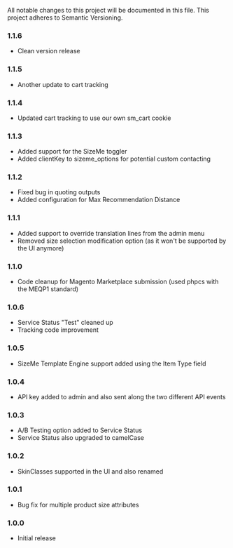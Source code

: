All notable changes to this project will be documented in this file. This project adheres to Semantic Versioning.

### 1.1.6
* Clean version release

### 1.1.5
* Another update to cart tracking

### 1.1.4
* Updated cart tracking to use our own sm_cart cookie

### 1.1.3
* Added support for the SizeMe toggler
* Added clientKey to sizeme_options for potential custom contacting

### 1.1.2
* Fixed bug in quoting outputs
* Added configuration for Max Recommendation Distance

### 1.1.1
* Added support to override translation lines from the admin menu
* Removed size selection modification option (as it won't be supported by the UI anymore)

### 1.1.0
* Code cleanup for Magento Marketplace submission (used phpcs with the MEQP1 standard)

### 1.0.6
* Service Status "Test" cleaned up
* Tracking code improvement

### 1.0.5
* SizeMe Template Engine support added using the Item Type field

### 1.0.4
* API key added to admin and also sent along the two different API events

### 1.0.3
* A/B Testing option added to Service Status
* Service Status also upgraded to camelCase

### 1.0.2
* SkinClasses supported in the UI and also renamed

### 1.0.1
* Bug fix for multiple product size attributes

### 1.0.0
* Initial release
